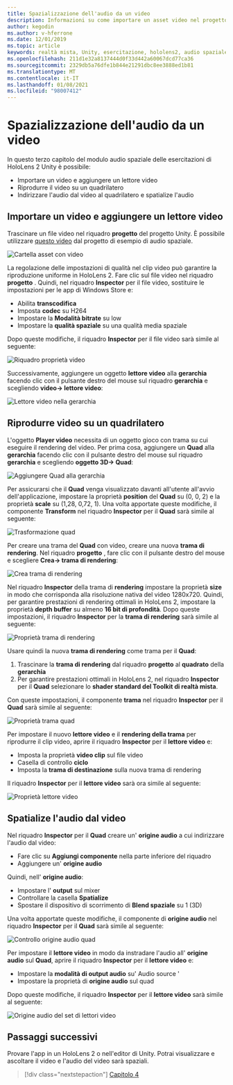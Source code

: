 ```yaml
---
title: Spazializzazione dell'audio da un video
description: Informazioni su come importare un asset video nel progetto di realtà mista Unity e spatialize l'audio dal video.
author: kegodin
ms.author: v-hferrone
ms.date: 12/01/2019
ms.topic: article
keywords: realtà mista, Unity, esercitazione, hololens2, audio spaziale, MRTK, Toolkit per realtà mista, UWP, Windows 10, HRTF, funzione di trasferimento relativa alla testa, Reverb, Microsoft Spatializer, importazione video, lettore video
ms.openlocfilehash: 211d1e32a8137444d0f33d442a60067dcd77ca36
ms.sourcegitcommit: 2329db5a76dfe1b844e21291dbc8ee3888ed1b81
ms.translationtype: MT
ms.contentlocale: it-IT
ms.lasthandoff: 01/08/2021
ms.locfileid: "98007412"
---
```

# <a name="spatializing-audio-from-a-video"></a>Spazializzazione dell'audio da un video

In questo terzo capitolo del modulo audio spaziale delle esercitazioni di HoloLens 2 Unity è possibile:
* Importare un video e aggiungere un lettore video
* Riprodurre il video su un quadrilatero
* Indirizzare l'audio dal video al quadrilatero e spatialize l'audio

## <a name="import-a-video-and-add-a-video-player"></a>Importare un video e aggiungere un lettore video

Trascinare un file video nel riquadro **progetto** del progetto Unity. È possibile utilizzare [questo video](https://github.com/microsoft/spatialaudio-unity/blob/develop/Samples/MicrosoftSpatializerSample/Assets/Microsoft%20HoloLens%20-%20Spatial%20Sound-PTPvx7mDon4.mp4?raw=true) dal progetto di esempio di audio spaziale.

![Cartella asset con video](images/spatial-audio/assets-folder-with-video.png)

La regolazione delle impostazioni di qualità nel clip video può garantire la riproduzione uniforme in HoloLens 2. Fare clic sul file video nel riquadro **progetto** . Quindi, nel riquadro **Inspector** per il file video, sostituire le impostazioni per le app di Windows Store e:
* Abilita **transcodifica**
* Imposta **codec** su H264
* Impostare la **Modalità bitrate** su low
* Impostare la **qualità spaziale** su una qualità media spaziale

Dopo queste modifiche, il riquadro **Inspector** per il file video sarà simile al seguente:

![Riquadro proprietà video](images/spatial-audio/video-property-pane.png)

Successivamente, aggiungere un oggetto **lettore video** alla **gerarchia** facendo clic con il pulsante destro del mouse sul riquadro **gerarchia** e scegliendo **video-> lettore video**:

![Lettore video nella gerarchia](images/spatial-audio/video-player-in-hierarchy.png)

## <a name="play-video-onto-a-quadrangle"></a>Riprodurre video su un quadrilatero

L'oggetto **Player video** necessita di un oggetto gioco con trama su cui eseguire il rendering del video. Per prima cosa, aggiungere un **Quad** alla **gerarchia** facendo clic con il pulsante destro del mouse sul riquadro **gerarchia** e scegliendo **oggetto 3D-> Quad**:

![Aggiungere Quad alla gerarchia](images/spatial-audio/add-quad-to-hierarchy.png)

Per assicurarsi che il **Quad** venga visualizzato davanti all'utente all'avvio dell'applicazione, impostare la proprietà **position** del **Quad** su (0, 0, 2) e la proprietà **scale** su (1,28, 0,72, 1). Una volta apportate queste modifiche, il componente **Transform** nel riquadro **Inspector** per il **Quad** sarà simile al seguente:

![Trasformazione quad](images/spatial-audio/quad-transform.png)

Per creare una trama del **Quad** con video, creare una nuova **trama di rendering**. Nel riquadro **progetto** , fare clic con il pulsante destro del mouse e scegliere **Crea-> trama di rendering**:

![Crea trama di rendering](images/spatial-audio/create-render-texture.png)

Nel riquadro **Inspector** della trama di **rendering** impostare la proprietà **size** in modo che corrisponda alla risoluzione nativa del video 1280x720. Quindi, per garantire prestazioni di rendering ottimali in HoloLens 2, impostare la proprietà **depth buffer** su almeno **16 bit di profondità**. Dopo queste impostazioni, il riquadro **Inspector** per la **trama di rendering** sarà simile al seguente:

![Proprietà trama di rendering](images/spatial-audio/render-texture-properties.png)

Usare quindi la nuova **trama di rendering** come trama per il **Quad**:
1. Trascinare la **trama di rendering** dal riquadro **progetto** al **quadrato** della **gerarchia**
2. Per garantire prestazioni ottimali in HoloLens 2, nel riquadro **Inspector** per il **Quad** selezionare lo **shader standard del Toolkit di realtà mista**.

Con queste impostazioni, il componente **trama** nel riquadro **Inspector** per il **Quad** sarà simile al seguente:

![Proprietà trama quad](images/spatial-audio/quad-texture-properties.png)

Per impostare il nuovo **lettore video** e il **rendering della trama** per riprodurre il clip video, aprire il riquadro **Inspector** per il **lettore video** e:
* Imposta la proprietà **video clip** sul file video
* Casella di controllo **ciclo**
* Imposta la **trama di destinazione** sulla nuova trama di rendering

Il riquadro **Inspector** per il **lettore video** sarà ora simile al seguente:

![Proprietà lettore video](images/spatial-audio/video-player-properties.png)

## <a name="spatialize-the-audio-from-the-video"></a>Spatialize l'audio dal video

Nel riquadro **Inspector** per il **Quad** creare un' **origine audio** a cui indirizzare l'audio dal video:
* Fare clic su **Aggiungi componente** nella parte inferiore del riquadro
* Aggiungere un' **origine audio**

Quindi, nell' **origine audio**:
* Impostare l' **output** sul mixer
* Controllare la casella **Spatialize**
* Spostare il dispositivo di scorrimento di **Blend spaziale** su 1 (3D)

Una volta apportate queste modifiche, il componente di **origine audio** nel riquadro **Inspector** per il **Quad** sarà simile al seguente:

![Controllo origine audio quad](images/spatial-audio/quad-audio-source-inspector.png)

Per impostare il **lettore video** in modo da instradare l'audio all' **origine audio** sul **Quad**, aprire il riquadro **Inspector** per il **lettore video** e:
* Impostare la **modalità di output audio** su' Audio source '
* Impostare la proprietà di **origine audio** sul quad

Dopo queste modifiche, il riquadro **Inspector** per il **lettore video** sarà simile al seguente:

![Origine audio del set di lettori video](images/spatial-audio/video-player-set-audio-source.png)

## <a name="next-steps"></a>Passaggi successivi

Provare l'app in un HoloLens 2 o nell'editor di Unity. Potrai visualizzare e ascoltare il video e l'audio del video sarà spaziali.

> [!div class="nextstepaction"]
> [Capitolo 4](unity-spatial-audio-ch4.md) 

